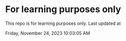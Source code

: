 # For learning purposes only
This repo is for learning purposes only.
Last updated at

Friday, November 24, 2023 10:03:05 AM

